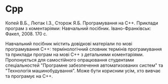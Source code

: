 # Cpp

Копей В.Б., Лютак І.З., Сторож Я.Б. Програмування на С++. Приклади програм з коментаріями: Навчальний посібник. Івано-Франківськ: Факел, 2008. 170 с.

Навчальний посібник містить довідкові матеріали по мові програмування С++: термінологічний словник термінів програмування та приклади програм на мові С++ з детальними коментаріями. Пропонується для самостійного опрацювання студентами спеціальностей "Програмне забезпечення автоматизованих систем" та "Технологія машинобудування". Може бути корисним усім, хто вивчає та програмує на С++.

